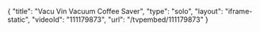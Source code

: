 {
    "title": "Vacu Vin Vacuum Coffee Saver",
    "type": "solo",
    "layout": "iframe-static",
    "videoId": "111179873",
    "url": "\/tvpembed\/111179873"
}